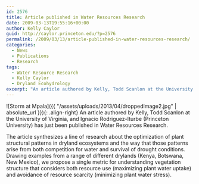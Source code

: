 ```yaml
---
id: 2576
title: Article published in Water Resources Research
date: 2009-03-13T19:55:16+00:00
author: Kelly Caylor
guid: http://caylor.princeton.edu/?p=2576
permalink: /2009/03/13/article-published-in-water-resources-research/
categories:
  - News
  - Publications
  - Research
tags:
  - Water Resource Research
  - Kelly Caylor
  - Dryland Ecohydrology
excerpt: "An article authored by Kelly, Todd Scanlon at the University of Virginia, and Ignacio Rodriguez-Iturbe (Princeton University) has just been published in Water Resources Research."
---
```

![Storm at Mpala]({{ "/assets/uploads/2013/04/droppedImage2.jpg" | absolute_url }}){: .align-right} An article authored by Kelly, Todd Scanlon at the University of Virginia, and Ignacio Rodriguez-Iturbe (Princeton University) has just been published in Water Resources Research.

<!--more-->The article synthesizes a line of research about the optimization of plant structural patterns in dryland ecosystems and the way that those patterns arise from both competition for water and survival of drought conditions. Drawing examples from a range of different drylands (Kenya, Botswana, New Mexico), we propose a single metric for understanding vegetation structure that considers both resource use (maximizing plant water uptake) and avoidance of resource scarcity (minimizing plant water stress).